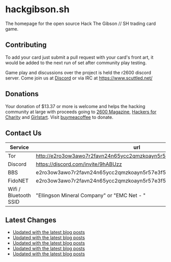 # hackgibson.sh
The homepage for the open source Hack The Gibson // SH trading card game.


## Contributing

To add your card just submit a pull request with your card's front art, it would be added to the next run of set after community play testing.

Game play and discussions over the project is held the r2600 discord server. Come join us at [Discord](https://discord.com/invite/9hABUzz) or via IRC at https://www.scuttled.net/


## Donations

Your donation of $13.37 or more is welcome and helps the hacking community at large with proceeds going to [2600 Magazine](https://2600.com/), [Hackers for Charity](https://hackersforcharity.org) and [Girlstart](https://girlstart.org).  Visit [buymeacoffee](https://www.buymeacoffee.com/hackgibson.sh) to donate.


## Contact Us

Service | url
-|-
Tor | http://e2ro3ow3awo7r2favn24n65ycc2qmzkoayn5r57e3f56nvjwdcgg32ad.onion
Discord | https://discord.com/invite/9hABUzz
BBS | e2ro3ow3awo7r2favn24n65ycc2qmzkoayn5r57e3f56nvjwdcgg32ad.onion:23
FidoNET | e2ro3ow3awo7r2favn24n65ycc2qmzkoayn5r57e3f56nvjwdcgg32ad.onion:24554
Wifi / Bluetooth SSID | "Ellingson Mineral Company" or "EMC Net - <fidonet address>"

## Latest Changes
<!-- BLOG-POST-LIST:START -->
- [Updated with the latest blog posts](https://github.com/DFW2600/hackgibson.sh/commit/9695e90867b2430a778c8f6df862698b36f4edac)
- [Updated with the latest blog posts](https://github.com/DFW2600/hackgibson.sh/commit/81a308bb4ff104684ddab3842501a61529e003e4)
- [Updated with the latest blog posts](https://github.com/DFW2600/hackgibson.sh/commit/a839c55b6c08b55c70e7aec683a0aefd69913f8f)
- [Updated with the latest blog posts](https://github.com/DFW2600/hackgibson.sh/commit/5d71f088ea5f1a77b632fcbd508ca2889a121ea9)
- [Updated with the latest blog posts](https://github.com/DFW2600/hackgibson.sh/commit/3694d75422bc0e49e419a4be433af172eaf5e24b)
<!-- BLOG-POST-LIST:END -->
